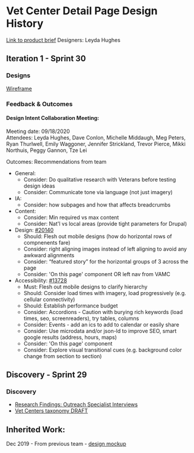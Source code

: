 # Vet Center Detail Page Design History
[Link to product brief](https://github.com/department-of-veterans-affairs/va.gov-team/blob/master/products/facilities/vet-centers/discovery/discovery-brief.md)
Designers: Leyda Hughes

## Iteration 1 - Sprint 30

### Designs
[Wireframe](https://app.mural.co/t/vsa8243/m/vsa8243/1599673587082/4caed61844c4e3665e9592e2b9467d0eaec8dc6d?wid=0-1600125104061&outline=open)

### Feedback & Outcomes

#### Design Intent Collaboration Meeting:
Meeting date: 09/18/2020  
Attendees: Leyda Hughes, Dave Conlon, Michelle Middaugh, Meg Peters, Ryan Thurlwell, Emily Waggoner, Jennifer Strickland, Trevor Pierce, Mikki Northuis, Peggy Gannon, Tze Lei 

Outcomes: Recommendations from team
- General: 
    - Consider: Do qualitative research with Veterans before testing design ideas
    - Consider: Communicate tone via language (not just imagery)
- IA: 
    - Consider: how subpages and how that affects breadcrumbs
- Content:
    - Consider: Min required vs max content
    - Consider: Nat'l vs local areas (provide tight parameters for Drupal)
- Design: [#20140](https://github.com/department-of-veterans-affairs/vets.gov-team/issues/20140)
    - Should: Flesh out mobile designs (how do horizontal rows of compnenents fare)
    - Consider: right aligning images instead of left aligning to avoid any awkward alignments
    - Consider: “featured story” for the horizontal groups of 3 across the page
    - Consider: 'On this page' component OR left nav from VAMC 
- Accessibility: [#13728](https://github.com/department-of-veterans-affairs/va.gov-team/issues/13729#issuecomment-696659540)
    - Must: Flesh out mobile designs to clarify hierarchy 
    - Should: Consider load times with imagery, load progressively (e.g. cellular connectivity)
    - Should: Establish performance budget
    - Consider: Accordions - Caution with burying rich keywords (load times, seo, screenreaders), try tables, columns
    - Consider: Events - add an ics to add to calendar or easily share
    - Consider: Use microdata and/or json-ld to improve SEO, smart google results (address, hours, maps) 
    - Consider: 'On this page' component 
    - Consider: Explore visual transitional cues (e.g. background color change from section to section)

## Discovery - Sprint 29

### Discovery
- [Research Findings: Outreach Specialist Interviews](https://github.com/department-of-veterans-affairs/va.gov-team/blob/master/products/facilities/vet-centers/discovery/outreach-specialist-interviews/research-findings.md)
- [Vet Centers taxonomy DRAFT](https://adhocteam-my.sharepoint.com/:x:/g/personal/leyda_hughes_adhocteam_onmicrosoft_com/EYZ6B8_w_GJGi93wBq3_x8MBZ4zZgwE9V7earuu0MfDeRg?e=GfbrNS)

## Inherited Work:

Dec 2019 - From previous team - [design mockup](https://github.com/department-of-veterans-affairs/va.gov-team/blob/master/products/facilities/vet-centers/design/VA-Vet-Center-template.pdf)
